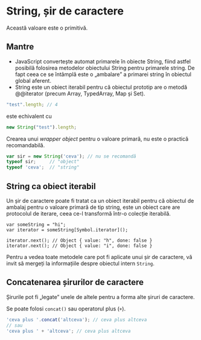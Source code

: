 # String, șir de caractere

Această valoare este o primitivă.

## Mantre

-   JavaScript convertește automat primarele în obiecte String, fiind astfel posibilă folosirea metodelor obiectului String pentru primarele string. De fapt ceea ce se întâmplă este o „ambalare” a primarei string în obiectul global aferent.
-   String este un obiect iterabil pentru că obiectul prototip are o metodă @@iterator (precum Array, TypedArray, Map și Set).

```javascript
"test".length; // 4
```

este echivalent cu

```javascript
new String("test").length;
```

Crearea unui *wrapper object* pentru o valoare primară, nu este o practică recomandabilă.

```javascript
var sir = new String('ceva'); // nu se recomandă
typeof sir;     // "object"
typeof 'ceva';  // "string"
```

## String ca obiect iterabil

Un șir de caractere poate fi tratat ca un obiect iterabil pentru că obiectul de ambalaj pentru o valoare primară de tip string, este un obiect care are protocolul de iterare, ceea ce-l transformă într-o colecție iterabilă.

```javescript
var someString = "hi";
var iterator = someString[Symbol.iterator]();

iterator.next(); // Object { value: "h", done: false }
iterator.next(); // Object { value: "i", done: false }
```

Pentru a vedea toate metodele care pot fi aplicate unui șir de caractere, vă invit să mergeți la informațiile despre obiectul intern `String`.

## Concatenarea șirurilor de caractere

Șirurile pot fi „legate” unele de altele pentru a forma alte șiruri de caractere.

Se poate folosi `concat()` sau operatorul plus (`+`).

```javascript
'ceva plus '.concat('altceva'); // ceva plus altceva
// sau
'ceva plus ' + 'altceva'; // ceva plus altceva
```
